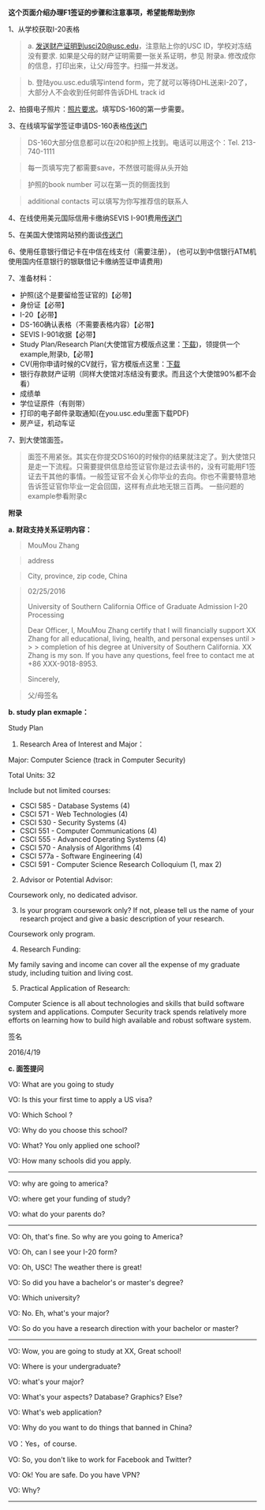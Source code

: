 **这个页面介绍办理F1签证的步骤和注意事项，希望能帮助到你**

1、从学校获取I-20表格

> a. 发送财产证明到usci20@usc.edu，注意贴上你的USC ID，学校对冻结没有要求. 如果是父母的财产证明需要一张关系证明，参见 附录a. 修改成你的信息，打印出来，让父/母签字。扫描一并发送。 

> b. 登陆you.usc.edu填写intend form，完了就可以等待DHL送来I-20了，大部分人不会收到任何邮件告诉DHL track id

2、拍摄电子照片：[照片要求](http://www.mcdvisa.com/html/News/Focus/201417/1417110H.html%20%E2%80%9C%E7%85%A7%E7%89%87%E8%A6%81%E6%B1%82%E2%80%9D)。填写DS-160的第一步需要。

3、在线填写留学签证申请DS-160表格[传送门](https://ceac.state.gov/genniv/)

> DS-160大部分信息都可以在i20和护照上找到。电话可以用这个：Tel. 213-740-1111

> 每一页填写完了都需要save，不然很可能得从头开始

> 护照的book number 可以在第一页的侧面找到

> additional contacts 可以填写为你写推荐信的联系人 
	
4、在线使用美元国际信用卡缴纳SEVIS I-901费用[传送门](https://www.fmjfee.com/i901fee/)

5、在美国大使馆网站预约面谈[传送门](http://ustraveldocs.com/cn_zh/index.html)

6、使用任意银行借记卡在中信在线支付（需要注册）， (也可以到中信银行ATM机使用国内任意银行的银联借记卡缴纳签证申请费用)

7、准备材料：

 - 护照(这个是要留给签证官的)【必带】
 - 身份证【必带】
 - I-20【必带】
 - DS-160确认表格（不需要表格内容）【必带】
 - SEVIS I-901收据【必带】
 - Study Plan/Research Plan(大使馆官方模版点这里：[下载](http://photos.state.gov/libraries/china/240500/pdf/Study%20Plan.doc))，领提供一个example,附录b,【必带】
 - CV(用你申请时候的CV就行，官方模版点这里：[下载](http://photos.state.gov/libraries/china/198266/suyu/Sample%20Resume.pdf)
 - 银行存款财产证明（同样大使馆对冻结没有要求。而且这个大使馆90%都不会看）
 - 成绩单
 - 学位证原件（有则带）
 - 打印的电子邮件录取通知(在you.usc.edu里面下载PDF)
 - 房产证，机动车证
 
 
7、到大使馆面签。
> 面签不用紧张。其实在你提交DS160的时候你的结果就注定了。到大使馆只是走一下流程。只需要提供信息给签证官你是过去读书的，没有可能用F1签证去干其他的事情。一般签证官不会关心你毕业的去向。你也不需要特意地告诉签证官你毕业一定会回国，这样有点此地无银三百两。
一些问题的example参看附录c

**附录**

**a. 财政支持关系证明内容：**
> MouMou Zhang

> address

> City, province, zip code, China

> 02/25/2016
> 
> 
> University of Southern California
> Office of Graduate Admission I-20 Processing
> 
> Dear Officer,
> I, MouMou Zhang certify that I will financially support XX Zhang for all educational, living, health, and personal expenses until > > > completion of his degree at University of Southern California. XX Zhang is my son.
> If you have any questions, feel free to contact me at +86 XXX-9018-8953.
> 
> Sincerely,

> 父/母签名

**b. study plan exmaple：**

Study Plan

1)	Research Area of Interest and Major：

Major: Computer Science (track in Computer Security) 

Total Units: 32

Include but not limited courses:

 - CSCI 585 - Database Systems (4)
 - CSCI 571 - Web Technologies (4)
 - CSCI 530 - Security Systems (4)
 - CSCI 551 - Computer Communications (4)
 - CSCI 555 - Advanced Operating Systems (4)
 - CSCI 570 - Analysis of Algorithms (4)
 - CSCI 577a - Software Engineering (4)
 - CSCI 591 - Computer Science Research Colloquium (1, max 2)

2)	Advisor or Potential Advisor: 

Coursework only, no dedicated advisor.

3)	Is your program coursework only? If not, please tell us the name of your research project and give a basic description of your research. 

Coursework only program. 

4)	Research Funding:

My family saving and income can cover all the expense of my graduate study, including tuition and living cost.

5)	Practical Application of Research:

Computer Science is all about technologies and skills that build software system and applications. Computer Security track spends relatively more efforts on learning how to build high available and robust software system.

签名

2016/4/19

**c. 面签提问**

VO: What are you going to study

VO: Is this your first time to apply a US visa?

VO: Which School ?

VO: Why do you choose this school?

VO: What? You only applied one school?

VO: How many schools did you apply.

-------------------------------------------------------------------------------------

VO: why are going to america?

VO: where get your funding of study?

VO: what do your parents do?

--------------------------------------------------------------------

VO: Oh, that's fine. So why are you going to America?

VO: Oh, can I see your I-20 form?

VO: Oh, USC! The weather there is great!

VO: So did you have a bachelor's or master's degree?

VO: Which university?

VO: No. Eh, what's your major?

VO: So do you have a research direction with your bachelor or master?

----------------------------------------------------------

VO: Wow, you are going to study at XX, Great school!

VO: Where is your undergraduate?

VO: what's your major?

VO: What's your aspects? Database? Graphics? Else?

VO: What's web application?

VO: Why do you want to do things that banned in China?

VO：Yes，of course.

VO: So, you don't like to work for Facebook and Twitter?

VO: Ok! You are safe. Do you have VPN?

VO: Why?

-----------------------------------------------------------------------



